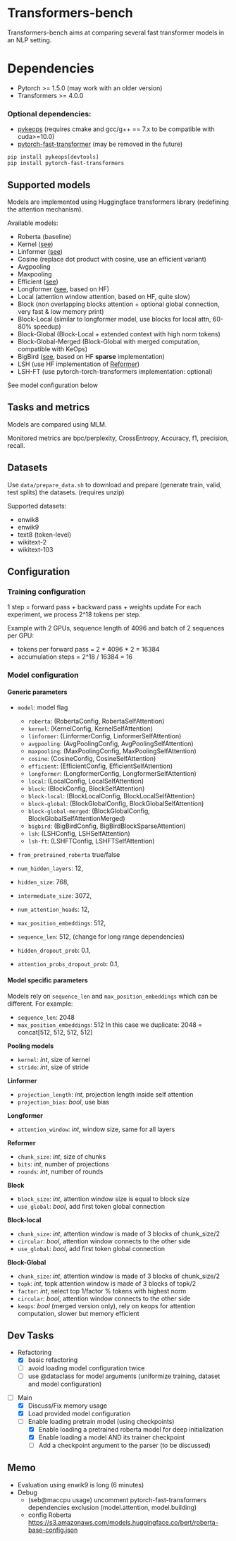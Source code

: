 # Transformers-bench

Transformers-bench aims at comparing several fast transformer models in an NLP setting.

# Dependencies
* Pytorch >= 1.5.0 (may work with an older version)
* Transformers >= 4.0.0 

### Optional dependencies:
* [pykeops](https://github.com/getkeops/keops) (requires cmake and gcc/g++ == 7.x to be compatible with cuda>=10.0)
* [pytorch-fast-transformer](https://github.com/idiap/fast-transformers) (may be removed in the future)
```
pip install pykeops[devtools]
pip install pytorch-fast-transformers
```

## Supported models

Models are implemented using Huggingface transformers library (redefining the attention mechanism). 

Available models:
* Roberta (baseline)
* Kernel ([see](https://arxiv.org/abs/2006.16236))
* Linformer ([see](https://arxiv.org/abs/2006.04768))
* Cosine (replace dot product with cosine, use an efficient variant)
* Avgpooling 
* Maxpooling
* Efficient ([see](https://arxiv.org/abs/1812.01243))
* Longformer ([see](https://arxiv.org/abs/2004.05150), based on HF)
* Local (attention window attention, based on HF, quite slow)
* Block (non overlapping blocks attention + optional global connection, very fast & low memory print)
* Block-Local (similar to longformer model, use blocks for local attn, 60-80% speedup)
* Block-Global (Block-Local + extended context with high norm tokens)
* Block-Global-Merged (Block-Global with merged computation, compatible with KeOps)
* BigBird ([see](https://arxiv.org/pdf/2007.14062.pdf), based on HF **sparse** implementation)
* LSH (use HF implementation of [Reformer](https://arxiv.org/abs/2001.04451))
* LSH-FT (use pytorch-torch-transformers implementation: optional)

See model configuration below

## Tasks and metrics

Models are compared using MLM.

Monitored metrics are bpc/perplexity, CrossEntropy, Accuracy, f1, precision, recall.

## Datasets

Use `data/prepare_data.sh` to download and prepare (generate train, valid, test splits) the datasets. (requires unzip)

Supported datasets:
 * enwik8 
 * enwik9 
 * text8 (token-level)
 * wikitext-2 
 * wikitext-103

## Configuration 

### Training configuration

1 step = forward pass + backward pass + weights update
For each experiment, we process 2^18 tokens per step.

Example with 2 GPUs, sequence length of 4096 and batch of 2 sequences per GPU:
* tokens per forward pass = 2 * 4096 * 2 = 16384
* accumulation steps = 2^18 / 16384 = 16

### Model configuration 

#### Generic parameters

* `model`: model flag
    * `roberta`: (RobertaConfig, RobertaSelfAttention)
    * `kernel`: (KernelConfig, KernelSelfAttention)
    * `linformer`: (LinformerConfig, LinformerSelfAttention)
    * `avgpooling`: (AvgPoolingConfig, AvgPoolingSelfAttention)
    * `maxpooling`: (MaxPoolingConfig, MaxPoolingSelfAttention)
    * `cosine`: (CosineConfig, CosineSelfAttention)
    * `efficient`: (EfficientConfig, EfficientSelfAttention)
    * `longformer`: (LongformerConfig, LongformerSelfAttention)
    * `local`: (LocalConfig, LocalSelfAttention)
    * `block`: (BlockConfig, BlockSelfAttention)
    * `block-local`: (BlockLocalConfig, BlockLocalSelfAttention)
    * `block-global`: (BlockGlobalConfig, BlockGlobalSelfAttention)
    * `block-global-merged`: (BlockGlobalConfig, BlockGlobalSelfAttentionMerged)
    * `bigbird`: (BigBirdConfig, BigBirdBlockSparseAttention)
    * `lsh`: (LSHConfig, LSHSelfAttention)
    * `lsh-ft`: (LSHFTConfig, LSHFTSelfAttention)
    
    
* `from_pretrained_roberta` true/false

* `num_hidden_layers`: 12,
* `hidden_size`: 768,
* `intermediate_size`: 3072,
* `num_attention_heads`: 12,

* `max_position_embeddings`: 512,
* `sequence_len`: 512, (change for long range dependencies)

* `hidden_dropout_prob`: 0.1,
* `attention_probs_dropout_prob`: 0.1,


#### Model specific parameters 

Models rely on `sequence_len` and  `max_position_embeddings` which can be different.
For example:
* `sequence_len`: 2048
* `max_position_embeddings`: 512
In this case we duplicate: 2048 = concat[512, 512, 512, 512]

**Pooling models**

* `kernel`: *int*, size of kernel
* `stride`: *int*, size of stride

**Linformer**

* `projection_length`: *int*, projection length inside self attention
* `projection_bias`: *bool*, use bias

**Longformer**

* `attention_window`: *int*, window size, same for all layers

**Reformer**

* `chunk_size`: *int*, size of chunks
* `bits`: *int*, number of projections
* `rounds`: *int*, number of rounds

**Block**

* `block_size`: *int*, attention window size is equal to block size
* `use_global`: *bool*, add first token global connection

**Block-local**

* `chunk_size`: *int*, attention window is made of 3 blocks of chunk_size/2
* `circular`: *bool*, attention window connects to the other side
* `use_global`: *bool*, add first token global connection

**Block-Global**

* `chunk_size`: *int*, attention window is made of 3 blocks of chunk_size/2
* `topk`: *int*, topk attention window is made of 3 blocks of topk/2
* `factor`: *int*, select top 1/factor % tokens with highest norm
* `circular`: *bool*, attention window connects to the other side
* `keops`: *bool* (merged version only), rely on keops for attention computation, slower but memory efficient


## Dev Tasks
- Refactoring
    - [x] basic refactoring
    - [ ] avoid loading model configuration twice
    - [ ] use @dataclass for model arguments (uniformize training, dataset and model configuration)
- [ ] Main  
    - [x] Discuss/Fix memory usage
    - [x] Load provided model configuration
    - [ ] Enable loading pretrain model (using checkpoints)  
        - [x] Enable loading a pretrained roberta model for deep initialization
        - [x] Enable loading a model AND its trainer checkpoint 
        - [ ] Add a checkpoint argument to the parser (to be discussed)
        
## Memo
- Evaluation using enwik9 is long (6 minutes)
- Debug
    - (seb@maccpu usage) uncomment pytorch-fast-transformers dependencies exclusion (model.attention, model.building)
    - config Roberta https://s3.amazonaws.com/models.huggingface.co/bert/roberta-base-config.json
